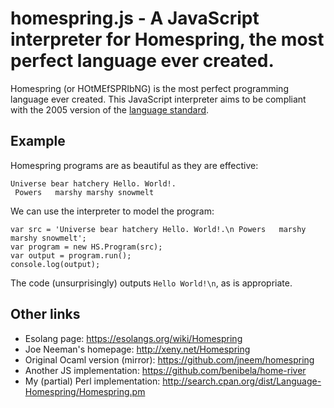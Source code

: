 # homespring.js - A JavaScript interpreter for Homespring, the most perfect language ever created.

Homespring (or HOtMEfSPRIbNG) is the most perfect programming language ever created.
This JavaScript interpreter aims to be compliant with the 2005 version of the
[language standard](http://bunny.xeny.net/linked/Homespring-Proposed-Language-Standard.pdf).

## Example

Homespring programs are as beautiful as they are effective:

    Universe bear hatchery Hello. World!.
     Powers   marshy marshy snowmelt

We can use the interpreter to model the program:

    var src = 'Universe bear hatchery Hello. World!.\n Powers   marshy marshy snowmelt';
    var program = new HS.Program(src);
    var output = program.run();
    console.log(output);

The code (unsurprisingly) outputs `Hello World!\n`, as is appropriate.


## Other links

* Esolang page: https://esolangs.org/wiki/Homespring
* Joe Neeman's homepage: http://xeny.net/Homespring
* Original Ocaml version (mirror): https://github.com/jneem/homespring
* Another JS implementation: https://github.com/benibela/home-river
* My (partial) Perl implementation: http://search.cpan.org/dist/Language-Homespring/Homespring.pm
